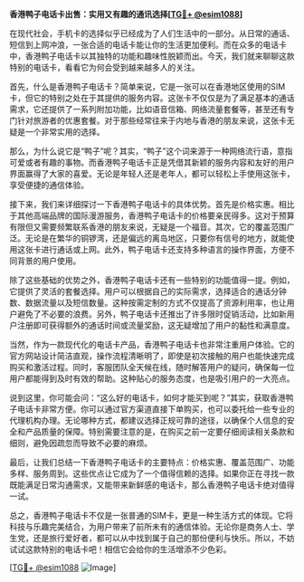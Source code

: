 **香港鸭子电话卡出售：实用又有趣的通讯选择[[TG💪+ @esim1088](https://t.me/s/esim1088)]**

在现代社会，手机卡的选择似乎已经成为了人们生活中的一部分。从日常的通话、短信到上网冲浪，一张合适的电话卡能让你的生活更加便利。而在众多的电话卡中，香港鸭子电话卡以其独特的功能和趣味性脱颖而出。今天，我们就来聊聊这款特别的电话卡，看看它为何会受到越来越多人的关注。

首先，什么是香港鸭子电话卡？简单来说，它是一张可以在香港地区使用的SIM卡，但它的特别之处在于其提供的服务内容。这张卡不仅仅是为了满足基本的通话需求，它还提供了一系列附加功能，比如语音信箱、网络流量套餐等，甚至还有专门针对旅游者的优惠套餐。对于那些经常往来于内地与香港的朋友来说，这张卡无疑是一个非常实用的选择。

那么，为什么说它是“鸭子”呢？其实，“鸭子”这个词来源于一种网络流行语，意指可爱或者有趣的事物。而香港鸭子电话卡正是凭借其新颖的服务内容和友好的用户界面赢得了大家的喜爱。无论是年轻人还是老年人，都可以轻松上手使用这张卡，享受便捷的通信体验。

接下来，我们来详细探讨一下香港鸭子电话卡的具体优势。首先是价格实惠。相比于其他高端品牌的国际漫游服务，香港鸭子电话卡的价格要亲民得多。这对于预算有限但又需要频繁联系香港的朋友来说，无疑是一个福音。其次，它的覆盖范围广泛。无论是在繁华的铜锣湾，还是偏远的离岛地区，只要你有信号的地方，就能使用这张卡进行通话或上网。此外，鸭子电话卡还支持多种语言的操作界面，方便不同背景的用户使用。

除了这些基础的优势之外，香港鸭子电话卡还有一些特别的功能值得一提。例如，它提供了灵活的套餐选择。用户可以根据自己的实际需求，选择适合的通话分钟数、数据流量以及短信数量。这种按需定制的方式不仅提高了资源利用率，也让用户避免了不必要的浪费。另外，鸭子电话卡还推出了许多限时促销活动，比如新用户注册即可获得额外的通话时间或流量奖励，这无疑增加了用户的黏性和满意度。

当然，作为一款现代化的电话卡产品，香港鸭子电话卡也非常注重用户体验。它的官方网站设计简洁直观，操作流程清晰明了，即使是初次接触的用户也能快速完成购买和激活过程。同时，客服团队全天候在线，随时解答用户的疑问，确保每一位用户都能得到及时有效的帮助。这种贴心的服务态度，也是吸引用户的一大亮点。

说到这里，你可能会问：“这么好的电话卡，如何才能买到呢？”其实，获取香港鸭子电话卡非常方便。你可以通过官方渠道直接下单购买，也可以委托给一些专业的代理机构办理。无论哪种方式，都建议选择正规可靠的途径，以确保个人信息的安全和产品质量的保障。特别需要注意的是，在购买之前一定要仔细阅读相关条款和细则，避免因疏忽而导致不必要的麻烦。

最后，让我们总结一下香港鸭子电话卡的主要特点：价格实惠、覆盖范围广、功能多样、服务周到。这些优点让它成为了一个值得信赖的选择。如果你正在寻找一款既能满足日常沟通需求，又能带来新鲜感的电话卡，那么香港鸭子电话卡绝对值得一试。

总之，香港鸭子电话卡不仅是一张普通的SIM卡，更是一种生活方式的体现。它将科技与乐趣完美结合，为用户带来了前所未有的通信体验。无论你是商务人士、学生党，还是旅行爱好者，都可以从中找到属于自己的那份便利与快乐。所以，不妨试试这款特别的电话卡吧！相信它会给你的生活增添不少色彩。

[[TG💪+ @esim1088](https://t.me/s/esim1088) ![Image](https://i.postimg.cc/4NQfJmqS/Snipaste-2025-05-13-00-14-12.png)]